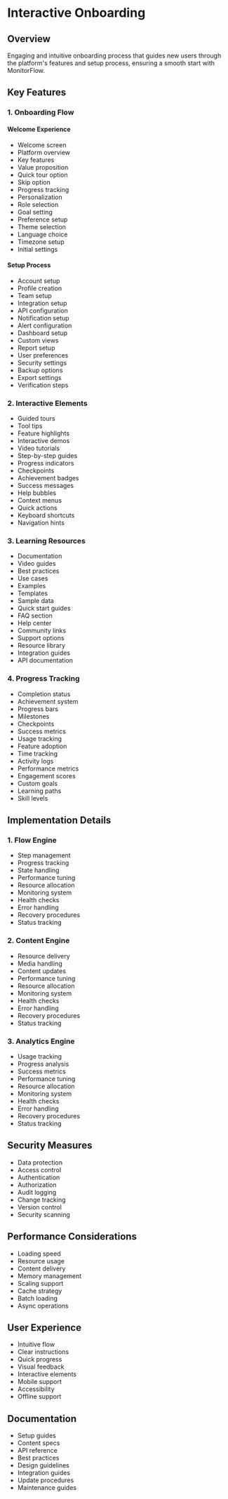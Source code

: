 # Interactive Onboarding

## Overview

Engaging and intuitive onboarding process that guides new users through the platform's features and setup process, ensuring a smooth start with MonitorFlow.

## Key Features

### 1. Onboarding Flow

#### Welcome Experience

- Welcome screen
- Platform overview
- Key features
- Value proposition
- Quick tour option
- Skip option
- Progress tracking
- Personalization
- Role selection
- Goal setting
- Preference setup
- Theme selection
- Language choice
- Timezone setup
- Initial settings

#### Setup Process

- Account setup
- Profile creation
- Team setup
- Integration setup
- API configuration
- Notification setup
- Alert configuration
- Dashboard setup
- Custom views
- Report setup
- User preferences
- Security settings
- Backup options
- Export settings
- Verification steps

### 2. Interactive Elements

- Guided tours
- Tool tips
- Feature highlights
- Interactive demos
- Video tutorials
- Step-by-step guides
- Progress indicators
- Checkpoints
- Achievement badges
- Success messages
- Help bubbles
- Context menus
- Quick actions
- Keyboard shortcuts
- Navigation hints

### 3. Learning Resources

- Documentation
- Video guides
- Best practices
- Use cases
- Examples
- Templates
- Sample data
- Quick start guides
- FAQ section
- Help center
- Community links
- Support options
- Resource library
- Integration guides
- API documentation

### 4. Progress Tracking

- Completion status
- Achievement system
- Progress bars
- Milestones
- Checkpoints
- Success metrics
- Usage tracking
- Feature adoption
- Time tracking
- Activity logs
- Performance metrics
- Engagement scores
- Custom goals
- Learning paths
- Skill levels

## Implementation Details

### 1. Flow Engine

- Step management
- Progress tracking
- State handling
- Performance tuning
- Resource allocation
- Monitoring system
- Health checks
- Error handling
- Recovery procedures
- Status tracking

### 2. Content Engine

- Resource delivery
- Media handling
- Content updates
- Performance tuning
- Resource allocation
- Monitoring system
- Health checks
- Error handling
- Recovery procedures
- Status tracking

### 3. Analytics Engine

- Usage tracking
- Progress analysis
- Success metrics
- Performance tuning
- Resource allocation
- Monitoring system
- Health checks
- Error handling
- Recovery procedures
- Status tracking

## Security Measures

- Data protection
- Access control
- Authentication
- Authorization
- Audit logging
- Change tracking
- Version control
- Security scanning

## Performance Considerations

- Loading speed
- Resource usage
- Content delivery
- Memory management
- Scaling support
- Cache strategy
- Batch loading
- Async operations

## User Experience

- Intuitive flow
- Clear instructions
- Quick progress
- Visual feedback
- Interactive elements
- Mobile support
- Accessibility
- Offline support

## Documentation

- Setup guides
- Content specs
- API reference
- Best practices
- Design guidelines
- Integration guides
- Update procedures
- Maintenance guides
